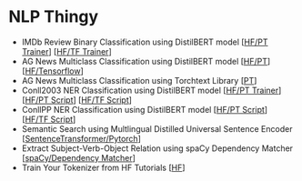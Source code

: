 # NLP Thingy

- IMDb Review Binary Classification using DistilBERT model [[HF/PT Trainer](notebooks/IMDb_Review_Classification_using_DistilBert_Pytorch.ipynb)]  [[HF/TF Trainer](notebooks/IMDb_Review_Classification_using_DistilBert_HF_Tensorflow_Trainer.ipynb)]
- AG News Multiclass Classification using DistilBERT model [[HF/PT](notebooks/AG_News_Classification_using_DistilBERT_Pytorch.ipynb)] [[HF/Tensorflow](notebooks/AG_News_Classification_using_DistilBERT_Tensorflow.ipynb)]
- AG News Multiclass Classification using Torchtext Library [[PT](notebooks/notebooks/AG_News_Classification_using_torchtext_Library.ipynb)] 
- Conll2003 NER Classification using DistilBERT model [[HF/PT Trainer](notebooks/Conll2003_NER_Classification_using_DistilBERT_HF_Pytorch_Trainer.ipynb)] [[HF/PT Script](notebooks/Conll2003_NER_Classification_using_DistilBERT_HF_Pytorch_Script.ipynb)] [[HF/TF Script](notebooks/Conll2003_NER_Classification_using_DistilBERT_HF_Tensorflow_Script.ipynb)]
- ConllPP NER Classification using DistilBERT model [[HF/PT Script](notebooks/ConllPP_NER_Classification_using_DistilBERT_HF_Pytorch_Script.ipynb)] [[HF/TF Script](notebooks/ConllPP_NER_Classification_using_DistilBERT_HF_Tensorflow_Script.ipynb)]
- Semantic Search using Multlingual Distilled Universal Sentence Encoder [[SentenceTransformer/Pytorch](notebooks/Semantic_Search_using_Multlingual_Distilled_Universal_Sentence_Encoder.ipynb)]
- Extract Subject-Verb-Object Relation using spaCy Dependency Matcher [[spaCy/Dependency Matcher](notebooks/Extract_Subject_Verb_Object_Relation_using_spaCy_DependencyMatcher.ipynb)]
- Train Your Tokenizer from HF Tutorials [[HF](notebooks/Train_your_tokenizer_from_HF_Tutorials.ipynb)]










